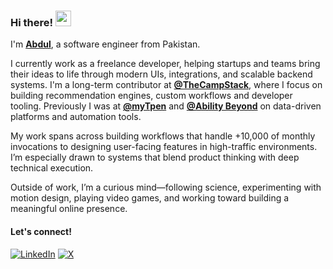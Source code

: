 ### Hi there! <img src="https://emojis.slackmojis.com/emojis/images/1536351075/4594/blob-wave.gif" width="25"/>

I'm [**Abdul**](https://abdulr.dev), a software engineer from Pakistan.

I currently work as a freelance developer, helping startups and teams bring their ideas to life through modern UIs, integrations, and scalable backend systems. I'm a long-term contributor at [**@TheCampStack**](https://github.com/thecampstack), where I focus on building recommendation engines, custom workflows and developer tooling. Previously I was at [**@myTpen**](https://mytpen.app) and [**@Ability Beyond**](https://abilitybeyond.org) on data-driven platforms and automation tools.

My work spans across building workflows that handle +10,000 of monthly invocations to designing user-facing features in high-traffic environments. I’m especially drawn to systems that blend product thinking with deep technical execution.

Outside of work, I’m a curious mind—following science, experimenting with motion design, playing video games, and working toward building a meaningful online presence.

#### Let's connect!
[<img alt="LinkedIn" src="https://img.shields.io/badge/LinkedIn-%230E76A8.svg?&style=for-the-badge&logo=linkedin&logoColor=white" />](https://linkedin.com/in/abdulrdev)
[<img alt="X" src="https://img.shields.io/badge/Twitter-%23000000.svg?&style=for-the-badge&logo=X&logoColor=white" />](https://x.com/iiiabdulrehman)

